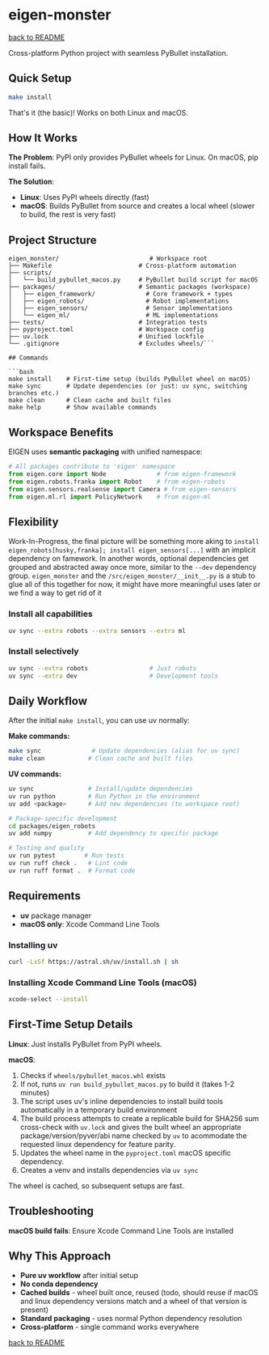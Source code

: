 # eigen-monster

[back to README](../README.md)

Cross-platform Python project with seamless PyBullet installation.

## Quick Setup

```bash
make install
```

That's it (the basic)! Works on both Linux and macOS.

## How It Works

**The Problem**: PyPI only provides PyBullet wheels for Linux. On macOS, pip install fails.

**The Solution**:

- **Linux**: Uses PyPI wheels directly (fast)
- **macOS**: Builds PyBullet from source and creates a local wheel (slower to build, the rest is very fast)

## Project Structure

```output
eigen_monster/                         # Workspace root
├── Makefile                        # Cross-platform automation
├── scripts/
│   └── build_pybullet_macos.py     # PyBullet build script for macOS
├── packages/                       # Semantic packages (workspace)
│   ├── eigen_framework/              # Core framework + types
│   ├── eigen_robots/                 # Robot implementations
│   ├── eigen_sensors/                # Sensor implementations
│   └── eigen_ml/                     # ML implementations
├── tests/                          # Integration tests
├── pyproject.toml                  # Workspace config
├── uv.lock                         # Unified lockfile
└── .gitignore                      # Excludes wheels/```

## Commands

```bash
make install    # First-time setup (builds PyBullet wheel on macOS)
make sync       # Update dependencies (or just: uv sync, switching branches etc.)
make clean      # Clean cache and built files
make help       # Show available commands
```

## Workspace Benefits

EIGEN uses **semantic packaging** with unified namespace:

```python
# All packages contribute to 'eigen' namespace
from eigen.core import Node              # from eigen-framework
from eigen.robots.franka import Robot    # from eigen-robots
from eigen.sensors.realsense import Camera # from eigen-sensors
from eigen.ml.rl import PolicyNetwork    # from eigen-ml
```

## Flexibility

Work-In-Progress, the final picture will be something more aking to `install eigen_robots[husky,franka]; install eigen_sensors[...]` with an implicit dependency on famework. In another words, optional dependencies get grouped and abstracted away once more, similar to the `--dev` dependency group. `eigen_monster` and the `/src/eigen_monster/__init__.py` is a stub to glue all of this together for now, it might have more meaningful uses later or we find a way to get rid of it

### Install all capabilities

```sh
uv sync --extra robots --extra sensors --extra ml
```

### Install selectively

```sh
uv sync --extra robots                 # Just robots
uv sync --extra dev                    # Development tools
```

## Daily Workflow

After the initial `make install`, you can use uv normally:

**Make commands:**

```bash
make sync              # Update dependencies (alias for uv sync)
make clean            # Clean cache and built files
```

**UV commands:**

```bash
uv sync               # Install/update dependencies
uv run python         # Run Python in the environment
uv add <package>      # Add new dependencies (to workspace root)

# Package-specific development
cd packages/eigen_robots
uv add numpy          # Add dependency to specific package

# Testing and quality
uv run pytest        # Run tests
uv run ruff check .   # Lint code
uv run ruff format .  # Format code
```

## Requirements

- **uv** package manager
- **macOS only**: Xcode Command Line Tools

### Installing uv

```bash
curl -LsSf https://astral.sh/uv/install.sh | sh
```

### Installing Xcode Command Line Tools (macOS)

```bash
xcode-select --install
```

## First-Time Setup Details

**Linux**: Just installs PyBullet from PyPI wheels.

**macOS**:

1. Checks if `wheels/pybullet_macos.whl` exists
2. If not, runs `uv run build_pybullet_macos.py` to build it (takes 1-2 minutes)
3. The script uses uv's inline dependencies to install build tools automatically in a temporary build environment
4. The build process attempts to create a replicable build for SHA256 sum cross-check with `uv.lock` and gives the built wheel an appropriate package/version/pyver/abi name checked by `uv` to acommodate the requested linux dependency for feature parity.
5. Updates the wheel name in the `pyproject.toml` macOS specific dependency.
6. Creates a venv and installs dependencies via `uv sync`

The wheel is cached, so subsequent setups are fast.

## Troubleshooting

**macOS build fails**: Ensure Xcode Command Line Tools are installed

## Why This Approach

- **Pure uv workflow** after initial setup
- **No conda dependency**
- **Cached builds** - wheel built once, reused (todo, should reuse if macOS and linux dependency versions match and a wheel of that version is present)
- **Standard packaging** - uses normal Python dependency resolution
- **Cross-platform** - single command works everywhere

[back to README](../README.md)
